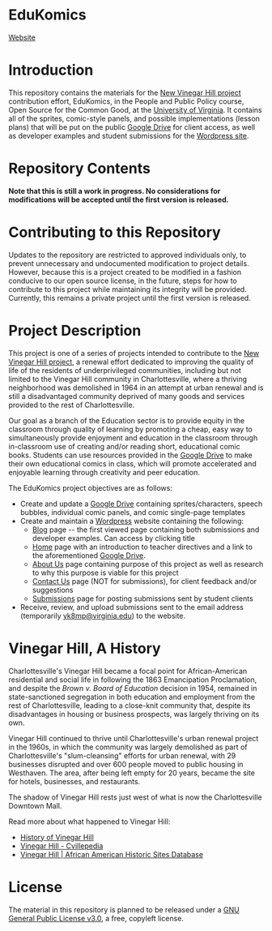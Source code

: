 # EduKomics

[Website](https://edukomics.wordpress.com/)

# Introduction

This repository contains the materials for the [New Vinegar Hill project](https://www.commerce.virginia.edu/news/mcintire-professor-bevin6366) contribution effort, EduKomics, in the People and Public Policy course, Open Source for the Common Good, at the [University of Virginia](www.virginia.edu). It contains all of the sprites, comic-style panels, and possible implementations (lesson plans) that will be put on the public [Google Drive](https://drive.google.com/) for client access, as well as developer examples and student submissions for the [Wordpress site](https://www.edukomics.wordpress.com/).

# Repository Contents

**Note that this is still a work in progress. No considerations for modifications will be accepted until the first version is released.**

# Contributing to this Repository

Updates to the repository are restricted to approved individuals only, to prevent unnecessary and undocumented modification to project details. However, because this is a project created to be modified in a fashion conducive to our open source license, in the future, steps for how to contribute to this project while maintaining its integrity will be provided. Currently, this remains a private project until the first version is released.

# Project Description

This project is one of a series of projects intended to contribute to the [New Vinegar Hill project](https://www.commerce.virginia.edu/news/mcintire-professor-bevin6366), a renewal effort dedicated to improving the quality of life of the residents of underprivileged communities, including but not limited to the Vinegar Hill community in Charlottesville, where a thriving neighborhood was demolished in 1964 in an attempt at urban renewal and is still a disadvantaged community deprived of many goods and services provided to the rest of Charlottesville.

Our goal as a branch of the Education sector is to provide equity in the classroom through quality of learning by promoting a cheap, easy way to simultaneously provide enjoyment and education in the classroom through in-classroom use of creating and/or reading short, educational comic books. Students can use resources provided in the [Google Drive](https://drive.google.com/) to make their own educational comics in class, which will promote accelerated and enjoyable learning through creativity and peer education.

The EduKomics project objectives are as follows:
+ Create and update a [Google Drive](https://drive.google.com/) containing sprites/characters, speech bubbles, individual comic panels, and comic single-page templates
+ Create and maintain a [Wordpress](https://wordpress.com/) website containing the following:
  + [Blog](https://edukomics.wordpress.com/) page -- the first viewed page containing both submissions and developer examples. Can access by clicking title
  + [Home](https://edukomics.wordpress.com/home/) page with an introduction to teacher directives and a link to the aforementioned [Google Drive](https://drive.google.com/).
  + [About Us](https://edukomics.wordpress.com/about-us/) page containing purpose of this project as well as research to why this purpose is viable for this project
  + [Contact Us](https://edukomics.wordpress.com/contact/) page (NOT for submissions), for client feedback and/or suggestions
  + [Submissions](https://edukomics.wordpress.com/tag/submissions/) page for posting submissions sent by student clients
+ Receive, review, and upload submissions sent to the email address (temporarily [yk8mp@virginia.edu](mailto:yk8mp@virginia.edu)) to the website.

# Vinegar Hill, A History

Charlottesville's Vinegar Hill became a focal point for African-American residential and social life in following the 1863 Emancipation Proclamation, and despite the *Brown v. Board of Education* decision in 1954, remained in state-sanctioned segregation in both education and employment from the rest of Charlottesville, leading to a close-knit community that, despite its disadvantages in housing or business prospects, was largely thriving on its own.

Vinegar Hill continued to thrive until Charlottesville's urban renewal project in the 1960s, in which the community was largely demolished as part of Charlottesville's "slum-cleansing" efforts for urban renewal, with 29 businesses disrupted and over 600 people moved to public housing in Westhaven. The area, after being left empty for 20 years, became the site for hotels, businesses, and restaurants.

The shadow of Vinegar Hill rests just west of what is now the Charlottesville Downtown Mall.

Read more about what happened to Vinegar Hill:
+ [History of Vinegar Hill](http://www2.iath.virginia.edu/schwartz/vhill/vhill.history.html)
+ [Vinegar Hill - Cvillepedia](http://www.cvillepedia.org/mediawiki/index.php/Vinegar_Hill#Local_Voices.2C_Local_History)
+ [Vinegar Hill | African American Historic Sites Database](http://www.aahistoricsitesva.org/items/show/457)

# License

The material in this repository is planned to be released under a [GNU General Public License v3.0](https://www.gnu.org/licenses/gpl-3.0.en.html), a free, copyleft license.
